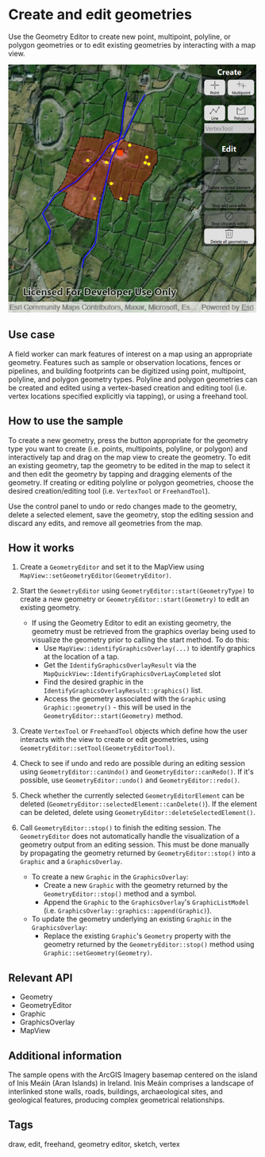 # Create and edit geometries

Use the Geometry Editor to create new point, multipoint, polyline, or polygon geometries or to edit existing geometries by interacting with a map view.

![](screenshot.png)

## Use case

A field worker can mark features of interest on a map using an appropriate geometry. Features such as sample or observation locations, fences or pipelines, and building footprints can be digitized using point, multipoint, polyline, and polygon geometry types. Polyline and polygon geometries can be created and edited using a vertex-based creation and editing tool (i.e. vertex locations specified explicitly via tapping), or using a freehand tool.

## How to use the sample

To create a new geometry, press the button appropriate for the geometry type you want to create (i.e. points, multipoints, polyline, or polygon) and interactively tap and drag on the map view to create the geometry. To edit an existing geometry, tap the geometry to be edited in the map to select it and then edit the geometry by tapping and dragging elements of the geometry. If creating or editing polyline or polygon geometries, choose the desired creation/editing tool (i.e. `VertexTool` or `FreehandTool`).

Use the control panel to undo or redo changes made to the geometry, delete a selected element, save the geometry, stop the editing session and discard any edits, and remove all geometries from the map.

## How it works

1. Create a `GeometryEditor` and set it to the MapView using `MapView::setGeometryEditor(GeometryEditor)`.
2. Start the `GeometryEditor` using `GeometryEditor::start(GeometryType)` to create a new geometry or `GeometryEditor::start(Geometry)` to edit an existing geometry.
    - If using the Geometry Editor to edit an existing geometry, the geometry must be retrieved from the graphics overlay being used to visualize the geometry prior to calling the start method. To do this:
        - Use `MapView::identifyGraphicsOverlay(...)` to identify graphics at the location of a tap.
        - Get the `IdentifyGraphicsOverlayResult` via the `MapQuickView::IdentifyGraphicsOverLayCompleted` slot
        - Find the desired graphic in the `IdentifyGraphicsOverlayResult::graphics()` list.
        - Access the geometry associated with the `Graphic` using `Graphic::geometry()` - this will be used in the `GeometryEditor::start(Geometry)` method.

3. Create `VertexTool` or `FreehandTool` objects which define how the user interacts with the view to create or edit geometries, using `GeometryEditor::setTool(GeometryEditorTool)`.
4. Check to see if undo and redo are possible during an editing session using `GeometryEditor::canUndo()` and `GeometryEditor::canRedo()`. If it's possible, use `GeometryEditor::undo()` and `GeometryEditor::redo()`.
5. Check whether the currently selected `GeometryEditorElement` can be deleted (`GeometryEditor::selectedElement::canDelete()`). If the element can be deleted, delete using `GeometryEditor::deleteSelectedElement()`.
6. Call `GeometryEditor::stop()` to finish the editing session. The `GeometryEditor` does not automatically handle the visualization of a geometry output from an editing session. This must be done manually by propagating the geometry returned by `GeometryEditor::stop()` into a `Graphic` and a `GraphicsOverlay`.
    - To create a new `Graphic` in the `GraphicsOverlay`:
        - Create a new `Graphic` with the geometry returned by the `GeometryEditor::stop()` method and a symbol.
        - Append the `Graphic` to the `GraphicsOverlay`'s `GraphicListModel` (i.e. `GraphicsOverlay::graphics::append(Graphic)`).
    - To update the geometry underlying an existing `Graphic` in the `GraphicsOverlay`:
        - Replace the existing `Graphic`'s `Geometry` property with the geometry returned by the `GeometryEditor::stop()` method using `Graphic::setGeometry(Geometry)`.


## Relevant API

* Geometry
* GeometryEditor
* Graphic
* GraphicsOverlay
* MapView

## Additional information

The sample opens with the ArcGIS Imagery basemap centered on the island of Inis Meáin (Aran Islands) in Ireland. Inis Meáin comprises a landscape of interlinked stone walls, roads, buildings, archaeological sites, and geological features, producing complex geometrical relationships.

## Tags

draw, edit, freehand, geometry editor, sketch, vertex
